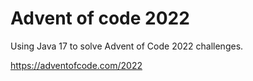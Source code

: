 # Advent of code 2022

Using Java 17 to solve Advent of Code 2022 challenges.

https://adventofcode.com/2022